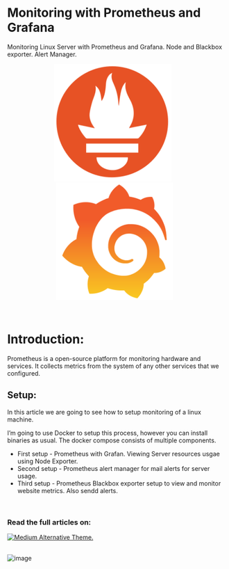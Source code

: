 # Monitoring with Prometheus and Grafana
Monitoring Linux Server with Prometheus and Grafana. Node and Blackbox exporter. Alert Manager.

<p align="center">
<img alt="Prometheus" width="270px" src="https://raw.githubusercontent.com/devicons/devicon/develop/icons/prometheus/prometheus-original.svg " style="padding-right:10px ;"/> &nbsp
<img alt="Grafana" width="270px" src="https://raw.githubusercontent.com/devicons/devicon/develop/icons/grafana/grafana-original.svg" style="padding-right:10px;" />
</p>
</br>

# Introduction:
Prometheus is a open-source platform for monitoring hardware and services. It collects metrics from the system of any other services that we configured.

## Setup:
In this article we are going to see how to setup monitoring of a linux machine.

I’m going to use Docker to setup this process, however you can install binaries as usual. The docker compose consists of multiple components.

- First setup - Prometheus with Grafan. Viewing Server resources usgae using Node Exporter.
- Second setup - Prometheus alert manager for mail alerts for server usage.
- Third setup - Prometheus Blackbox exporter setup to view and monitor website metrics. Also sendd alerts.
</br>
<h3> <strong> Read the full articles on: </strong> </h3> <a href = "https://medium.com/devops-dev/setup-monitoring-prometheus-and-grafana-2431b26cd757" target ="_blank">

<picture>
   <source media="(prefers-color-scheme: dark)" srcset="https://github.com/sagarkrp/sagarkrp/blob/main/images/Medium-white1x.png" width="160px" height="35px">
   <source media="(prefers-color-scheme: light)" srcset="https://raw.githubusercontent.com/sagarkrp/sagarkrp/main/images/Medium-dark.svg" width="160px" height="35px">
   <img alt="Medium Alternative Theme." src="https://raw.githubusercontent.com/sagarkrp/sagarkrp/main/images/Medium-dark.svg" width="160px" height="35px">
</picture> </a> </br> &nbsp

![image](https://github.com/sagarkrp/Prometheus_Grafana/assets/42873729/096fb27b-af85-4fdb-95bd-655c2a77463f)
